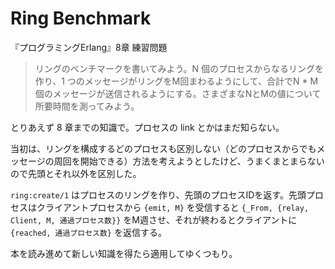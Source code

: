 # Ring Benchmark

『プログラミングErlang』8章 練習問題

> リングのベンチマークを書いてみよう。N 個のプロセスからなるリングを作り、1 つのメッセージがリングをM回まわるようにして、合計でN * M個のメッセージが送信されるようにする。さまざまなNとMの値について所要時間を測ってみよう。

とりあえず 8 章までの知識で。プロセスの link とかはまだ知らない。

当初は、リングを構成するどのプロセスも区別しない（どのプロセスからでもメッセージの周回を開始できる）方法を考えようとしたけど、うまくまとまらないので先頭とそれ以外を区別した。

`ring:create/1` はプロセスのリングを作り、先頭のプロセスIDを返す。先頭プロセスはクライアントプロセスから `{emit, M}` を受信すると `{_From, {relay, Client, M, 通過プロセス数}}` をM週させ、それが終わるとクライアントに `{reached, 通過プロセス数}` を返信する。

本を読み進めて新しい知識を得たら適用してゆくつもり。

